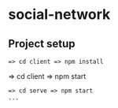 # social-network

## Project setup
```
=> cd client => npm install
```
=> cd client => npm start
```
=> cd serve => npm start
...
